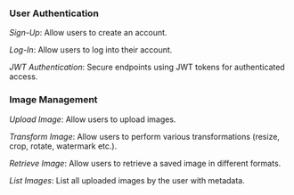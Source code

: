 ### User Authentication
*Sign-Up*: Allow users to create an account.

*Log-In*: Allow users to log into their account.

*JWT Authentication*: Secure endpoints using JWT tokens for authenticated access.

### Image Management

*Upload Image*: Allow users to upload images.

*Transform Image*: Allow users to perform various transformations (resize, crop, rotate, watermark etc.).

*Retrieve Image*: Allow users to retrieve a saved image in different formats.

*List Images*: List all uploaded images by the user with metadata.